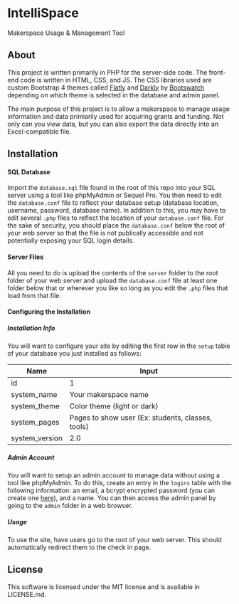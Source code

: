 # IntelliSpace

Makerspace Usage &amp; Management Tool

## About

This project is written primarily in PHP for the server-side code. The front-end code is written in HTML, CSS, and JS. The CSS libraries used are custom Bootstrap 4 themes called [Flatly](https://bootswatch.com/flatly/) and [Darkly](https://bootswatch.com/darkly/) by [Bootswatch](https://bootswatch.com) depending on which theme is selected in the database and admin panel.

The main purpose of this project is to allow a makerspace to manage usage information and data primiarily used for acquiring grants and funding. Not only can you view data, but you can also export the data directly into an Excel-compatible file.

## Installation

#### SQL Database

Import the `database.sql` file found in the root of this repo into your SQL server using a tool like phpMyAdmin or Sequel Pro. You then need to edit the `database.conf` file to reflect your database setup (database location, username, password, database name). In addition to this, you may have to edit several `.php` files to reflect the location of your `database.conf` file. For the sake of security, you should place the ```database.conf``` below the root of your web server so that the file is not publically accessible and not potentially exposing your SQL login details.

#### Server Files

All you need to do is upload the contents of the `server` folder to the root folder of your web server and upload the `database.conf` file at least one folder below that or wherever you like so long as you edit the `.php` files that load from that file.

#### Configuring the Installation

##### Installation Info

You will want to configure your site by editing the first row in the `setup` table of your database you just installed as follows:

| Name           | Input                                             |
| -------------- | ------------------------------------------------- |
| id             | 1                                                 |
| system_name    | Your makerspace name                              |
| system_theme   | Color theme (light or dark)                       |
| system_pages   | Pages to show user (Ex: students, classes, tools) |
| system_version | 2.0                                               |

##### Admin Account

You will want to setup an admin account to manage data without using a tool like phpMyAdmin. To do this, create an entry in the `logins` table with the following information: an email, a bcrypt encrypted password (you can create one [here](https://php-password-hash-online-tool.herokuapp.com/password_hash)), and a name. You can then access the admin panel by going to the `admin` folder in a web browser.

##### Usage

To use the site, have users go to the root of your web server. This should automatically redirect them to the check in page.

## License

This software is licensed under the MIT license and is available in LICENSE.md.
